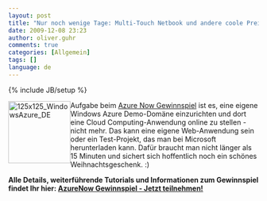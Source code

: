 ```yaml
---
layout: post
title: "Nur noch wenige Tage: Multi-Touch Netbook und andere coole Preise gewinnen mit Windows Azure"
date: 2009-12-08 23:23
author: oliver.guhr
comments: true
categories: [Allgemein]
tags: []
language: de
---
```

{% include JB/setup %}
<p><a href="http://go.microsoft.com/?linkid=9700954" target="_blank"><img style="display: inline; margin-left: 0px; margin-right: 0px" title="125x125_WindowsAzure_DE" alt="125x125_WindowsAzure_DE" align="left" src="{{BASE_PATH}}/assets/wp-images/125x125_WindowsAzure_DE1.gif" width="125" height="125" /></a> Aufgabe beim <a href="http://go.microsoft.com/?linkid=9700954">Azure Now Gewinnspiel</a> ist es, eine eigene Windows Azure Demo-Domäne einzurichten und dort eine Cloud Computing-Anwendung online zu stellen - nicht mehr. Das kann eine eigene Web-Anwendung sein oder ein Test-Projekt, das man bei Microsoft herunterladen kann. Dafür braucht man nicht länger als 15 Minuten und sichert sich hoffentlich noch ein schönes Weihnachtsgeschenk. :) </p>  <p><b>Alle Details, weiterführende Tutorials und Informationen zum Gewinnspiel findet Ihr hier: </b><a href="http://go.microsoft.com/?linkid=9700954"><b>AzureNow Gewinnspiel - Jetzt teilnehmen!</b></a></p>
